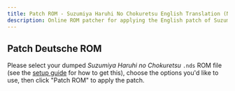 ```yaml
---
title: Patch ROM - Suzumiya Haruhi No Chokuretsu English Translation (Nintendo DS)
description: Online ROM patcher for applying the English patch of Suzumiya Haruhi no Chokuretsu (The Series of Haruhi Suzumiya)
---
```


## Patch Deutsche ROM

Please select your dumped _Suzumiya Haruhi no Chokuretsu_ `.nds` ROM file (see the [setup guide](/chokuretsu/guide) for how to get this), choose the options you'd like to use, then click "Patch ROM" to apply the patch.
